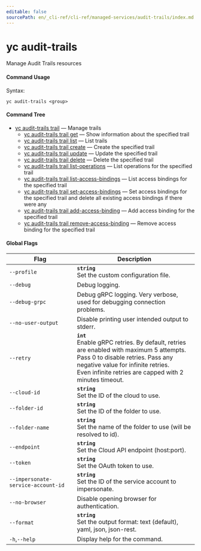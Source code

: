 ```yaml
---
editable: false
sourcePath: en/_cli-ref/cli-ref/managed-services/audit-trails/index.md
---
```


# yc audit-trails

Manage Audit Trails resources

#### Command Usage

Syntax: 

`yc audit-trails <group>`

#### Command Tree

- [yc audit-trails trail](trail/index.md) — Manage trails
	- [yc audit-trails trail get](trail/get.md) — Show information about the specified trail
	- [yc audit-trails trail list](trail/list.md) — List trails
	- [yc audit-trails trail create](trail/create.md) — Create the specified trail
	- [yc audit-trails trail update](trail/update.md) — Update the specified trail
	- [yc audit-trails trail delete](trail/delete.md) — Delete the specified trail
	- [yc audit-trails trail list-operations](trail/list-operations.md) — List operations for the specified trail
	- [yc audit-trails trail list-access-bindings](trail/list-access-bindings.md) — List access bindings for the specified trail
	- [yc audit-trails trail set-access-bindings](trail/set-access-bindings.md) — Set access bindings for the specified trail and delete all existing access bindings if there were any
	- [yc audit-trails trail add-access-binding](trail/add-access-binding.md) — Add access binding for the specified trail
	- [yc audit-trails trail remove-access-binding](trail/remove-access-binding.md) — Remove access binding for the specified trail

#### Global Flags

| Flag | Description |
|----|----|
|`--profile`|<b>`string`</b><br/>Set the custom configuration file.|
|`--debug`|Debug logging.|
|`--debug-grpc`|Debug gRPC logging. Very verbose, used for debugging connection problems.|
|`--no-user-output`|Disable printing user intended output to stderr.|
|`--retry`|<b>`int`</b><br/>Enable gRPC retries. By default, retries are enabled with maximum 5 attempts.<br/>Pass 0 to disable retries. Pass any negative value for infinite retries.<br/>Even infinite retries are capped with 2 minutes timeout.|
|`--cloud-id`|<b>`string`</b><br/>Set the ID of the cloud to use.|
|`--folder-id`|<b>`string`</b><br/>Set the ID of the folder to use.|
|`--folder-name`|<b>`string`</b><br/>Set the name of the folder to use (will be resolved to id).|
|`--endpoint`|<b>`string`</b><br/>Set the Cloud API endpoint (host:port).|
|`--token`|<b>`string`</b><br/>Set the OAuth token to use.|
|`--impersonate-service-account-id`|<b>`string`</b><br/>Set the ID of the service account to impersonate.|
|`--no-browser`|Disable opening browser for authentication.|
|`--format`|<b>`string`</b><br/>Set the output format: text (default), yaml, json, json-rest.|
|`-h`,`--help`|Display help for the command.|
